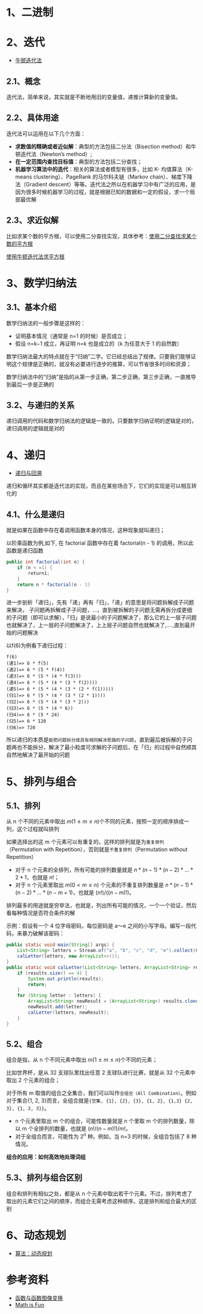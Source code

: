 # 1、二进制

# 2、迭代

- [牛顿迭代法](../算法与数据结构/算法/常见算法.md#十二牛顿迭代法)

## 2.1、概念

迭代法，简单来说，其实就是不断地用旧的变量值，递推计算新的变量值。

## 2.2、具体用途

迭代法可以运用在以下几个方面：
- **求数值的精确或者近似解**：典型的方法包括二分法（Bisection method）和牛顿迭代法（Newton’s method）;
- **在一定范围内查找目标值**：典型的方法包括二分查找；
- **机器学习算法中的迭代**：相关的算法或者模型有很多，比如 K- 均值算法（K-means clustering）、PageRank 的马尔科夫链（Markov chain）、梯度下降法（Gradient descent）等等。迭代法之所以在机器学习中有广泛的应用，是因为很多时候机器学习的过程，就是根据已知的数据和一定的假设，求一个局部最优解

## 2.3、求近似解

比如求某个数的平方根，可以使用二分查找实现，具体参考：[使用二分查找求某个数的平方根](../算法与数据结构/算法/常见算法.md#1使用二分查找)

[使用牛顿迭代法求平方根](../算法与数据结构/算法/常见算法.md#3牛顿迭代法)

# 3、数学归纳法

## 3.1、基本介绍

数学归纳法的一般步骤是这样的：
- 证明基本情况（通常是 n=1 的时候）是否成立；
- 假设 n=k−1 成立，再证明 n=k 也是成立的（k 为任意大于 1 的自然数）

数学归纳法最大的特点就在于“归纳”二字。它已经总结出了规律。只要我们能够证明这个规律是正确的，就没有必要进行逐步的推算，可以节省很多时间和资源；

数学归纳法中的“归纳”是指的从第一步正确，第二步正确，第三步正确，一直推导到最后一步是正确的

## 3.2、与递归的关系

递归调用的代码和数学归纳法的逻辑是一致的。只要数学归纳证明的逻辑是对的，递归调用的逻辑就是对的

# 4、递归

- [递归与回溯](../算法与数据结构/算法/递归/递归与回溯.md)

递归和循环其实都是迭代法的实现，而且在某些场合下，它们的实现是可以相互转化的

## 4.1、什么是递归

就是如果在函数中存在着调用函数本身的情况，这种现象就叫递归；

以阶乘函数为例,如下, 在 factorial 函数中存在着 factorial(n - 1) 的调用，所以此函数是递归函数
```java
public int factorial(int n) {
    if (n < =1) {
        return1;
    }
    return n * factorial(n - 1)
}
```
进一步剖析「递归」，先有「递」再有「归」，「递」的意思是将问题拆解成子问题来解决， 子问题再拆解成子子问题，...，直到被拆解的子问题无需再拆分成更细的子问题（即可以求解），「归」是说最小的子问题解决了，那么它的上一层子问题也就解决了，上一层的子问题解决了，上上层子问题自然也就解决了,....,直到最开始的问题解决

以f(6)为例看下递归过程：
```
f(6)
(递1)=> 6 * f(5)
(递2)=> 6 * (5 * f(4))
(递3)=> 6 * (5 * (4 * f(3)))
(递4)=> 6 * (5 * (4 * (3 * f(2))))
(递5)=> 6 * (5 * (4 * (3 * (2 * f(1)))))
(归1)=> 6 * (5 * (4 * (3 * (2 * 1))))
(归2)=> 6 * (5 * (4 * (3 * 2)))
(归3)=> 6 * (5 * (4 * 6))
(归4)=> 6 * (5 * 24)
(归5)=> 6 * 120
(归6)=> 720
```
所以递归的本质是`能把问题拆分成具有相同解决思路的子问题`，直到最后被拆解的子问题再也不能拆分，解决了最小粒度可求解的子问题后，在「归」的过程中自然顺其自然地解决了最开始的问题

# 5、排列与组合

## 5.1、排列

从 n 个不同的元素中取出 $m(1≤m≤n)$个不同的元素，按照一定的顺序排成一列，这个过程就叫排列

如果选择出的这 m 个元素可以有重复的，这样的排列就是为`重复排列`（Permutation with Repetition），否则就是`不重复排列`（Permutation without Repetition）

- 对于 n 个元素的全排列，所有可能的排列数量就是 $n * (n-1) * (n-2) * … * 2 * 1$，也就是 $n!$；
- 对于 n 个元素里取出 $m(0<m≤n)$ 个元素的不重复排列数量是 $n * (n-1) * (n-2)* … * (n - m + 1)$，也就是 $(n!)/((n-m)!)$。

排列最多的用途就是穷举法，也就是，列出所有可能的情况，一个一个验证，然后看每种情况是否符合条件的解

示例：假设有一个 4 位字母密码，每位密码是 a～e 之间的小写字母。编写一段代码，来暴力破解该密码：
```java
public static void main(String[] args) {
    List<String> letters = Stream.of("a", "b", "c", "d", "e").collect(Collectors.toList());
    calLetter(letters, new ArrayList<>());
}
public static void calLetter(List<String> letters, ArrayList<String> results) {
    if (results.size() == 4) {
        System.out.println(results);
        return;
    }
    for (String letter : letters) {
        ArrayList<String> newResult = (ArrayList<String>) results.clone();
        newResult.add(letter);
        calLetter(letters, newResult);
    }
}
```

## 5.2、组合

组合是指，从 n 个不同元素中取出 $m(1≤m≤n)$个不同的元素；

比如世界杯，是从 32 支球队里找出任意 2 支球队进行比赛，就是从 32 个元素中取出 2 个元素的组合；

对于所有 m 取值的组合之全集合，我们可以叫作`全组合（All Combination）`。例如对于集合{1, 2, 3}而言，全组合就是`{空集, {1}, {2}, {3}, {1, 2}, {1,3} {2, 3}, {1, 2, 3}}`。

- n 个元素里取出 m 个的组合，可能性数量就是 n 个里取 m 个的排列数量，除以 m 个全排列的数量，也就是 $(n! / (n-m)!) / m!$。
- 对于全组合而言，可能性为 $2^n$ 种。例如，当 n=3 的时候，全组合包括了 8 种情况。

**组合的应用：如何高效地处理词组**

## 5.3、排列与组合区别

组合和排列有相似之处，都是从 n 个元素中取出若干个元素。不过，排列考虑了取出的元素它们之间的顺序，而组合无需考虑这种顺序。这是排列和组合最大的区别

# 6、动态规划

- [算法：动态规划](../算法与数据结构/算法/动态规划/动态规划.md)


# 参考资料

- [函数与函数图像变换](https://www.shuxuele.com/sets/function-transformations.html)
- [Math is Fun](https://www.mathsisfun.com/)
